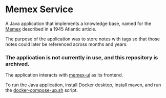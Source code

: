 # Memex Service

A Java application that implements a knowledge base, named for the [Memex](https://en.wikipedia.org/wiki/Memex) described in a 1945 Atlantic article.

The purpose of the application was to store notes with tags so that those notes could later be referenced across months and years.

### The application is not currently in use, and this repository is archived.


The application interacts with [memex-ui](https://github.com/matthewjohnson42/memex-ui) as its frontend.

To run the Java application, install Docker desktop, install maven, and run the [docker-compose-up.sh](https://github.com/matthewjohnson42/memex-service/docker/docker-compose-up.sh) script.

